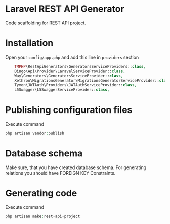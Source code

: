 Laravel REST API Generator
==========================

Code scaffolding for REST API project.

Installation
============

Open your `config/app.php` and add this line in `providers` section
```php
    TMPHP\RestApiGenerators\GeneratorsServiceProviders::class,
    Dingo\Api\Provider\LaravelServiceProvider::class,
    Way\Generators\GeneratorsServiceProvider::class,
    Xethron\MigrationsGenerator\MigrationsGeneratorServiceProvider::class,
    Tymon\JWTAuth\Providers\JWTAuthServiceProvider::class,
    L5Swagger\L5SwaggerServiceProvider::class,
```

Publishing configuration files
==============================

Execute command
```php
php artisan vendor:publish
```

Database schema
=====
Make sure, that you have created database schema. 
For generating relations you should have FOREIGN KEY Constraints.

Generating code
===============

Execute command
```php
php artisan make:rest-api-project
```
